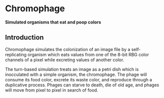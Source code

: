 Chromophage
===========

**Simulated organisms that eat and poop colors**

Introduction
---------

Chromophage simulates the colonization of an image file by a self-replicating organism which eats values from one of the 8-bit RBG color channels of a pixel while excreting values of another color.

The turn-based simulation treats an image as a petri dish which is inocculated with a simple organism, the chromophage. The phage will consume its food color, excrete its waste color, and reproduce through a duplicative process. Phages can starve to death, die of old age, and phages will move from pixel to pixel in search of food.
